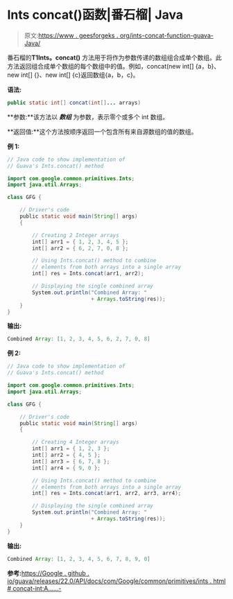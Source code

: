 # Ints concat()函数|番石榴| Java

> 原文:[https://www . geesforgeks . org/ints-concat-function-guava-Java/](https://www.geeksforgeeks.org/ints-concat-function-guava-java/)

番石榴的**T1Ints。concat()** 方法用于将作为参数传递的数组组合成单个数组。此方法返回组合成单个数组的每个数组中的值。例如，concat(new int[] {a，b}、new int[] {}、new int[] {c}返回数组{a，b，c}。

**语法:**

```java
public static int[] concat(int[]... arrays)
```

**参数:**该方法以 ***数组*** 为参数，表示零个或多个 int 数组。

**返回值:**这个方法按顺序返回一个包含所有来自源数组的值的数组。

**例 1:**

```java
// Java code to show implementation of
// Guava's Ints.concat() method

import com.google.common.primitives.Ints;
import java.util.Arrays;

class GFG {

    // Driver's code
    public static void main(String[] args)
    {

        // Creating 2 Integer arrays
        int[] arr1 = { 1, 2, 3, 4, 5 };
        int[] arr2 = { 6, 2, 7, 0, 8 };

        // Using Ints.concat() method to combine
        // elements from both arrays into a single array
        int[] res = Ints.concat(arr1, arr2);

        // Displaying the single combined array
        System.out.println("Combined Array: "
                           + Arrays.toString(res));
    }
}
```

**输出:**

```java
Combined Array: [1, 2, 3, 4, 5, 6, 2, 7, 0, 8]

```

**例 2:**

```java
// Java code to show implementation of
// Guava's Ints.concat() method

import com.google.common.primitives.Ints;
import java.util.Arrays;

class GFG {

    // Driver's code
    public static void main(String[] args)
    {

        // Creating 4 Integer arrays
        int[] arr1 = { 1, 2, 3 };
        int[] arr2 = { 4, 5 };
        int[] arr3 = { 6, 7, 8 };
        int[] arr4 = { 9, 0 };

        // Using Ints.concat() method to combine
        // elements from both arrays into a single array
        int[] res = Ints.concat(arr1, arr2, arr3, arr4);

        // Displaying the single combined array
        System.out.println("Combined Array: "
                           + Arrays.toString(res));
    }
}
```

**输出:**

```java
Combined Array: [1, 2, 3, 4, 5, 6, 7, 8, 9, 0]

```

**参考:**[https://Google . github . io/guava/releases/22.0/API/docs/com/Google/common/primitives/ints . html # concat-int:A……-](https://google.github.io/guava/releases/22.0/api/docs/com/google/common/primitives/Ints.html#concat-int:A...-)